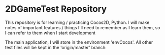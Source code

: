 # 2DGameTest Repository

This repository is for learning / practicing Cocos2D, Python.
I will make notes of important features / things I'll need to remember as I learn them, so I can refer to them when I start development

The main application, I will store in the environment 'envCocos'. All other test files will be kept in the 'origin/master' branch
